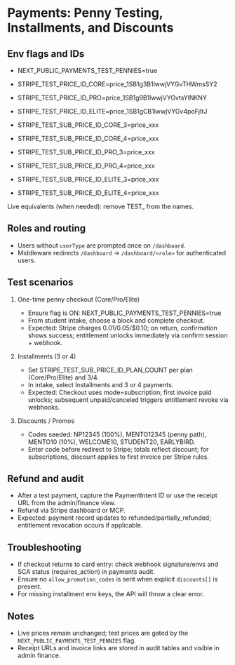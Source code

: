 # Payments: Penny Testing, Installments, and Discounts

## Env flags and IDs

- NEXT_PUBLIC_PAYMENTS_TEST_PENNIES=true
- STRIPE_TEST_PRICE_ID_CORE=price_1SB1g3B1lwwjVYGvTHWmsSY2
- STRIPE_TEST_PRICE_ID_PRO=price_1SB1g9B1lwwjVYGvtsYlNKNY
- STRIPE_TEST_PRICE_ID_ELITE=price_1SB1gCB1lwwjVYGv4poFjItJ

- STRIPE_TEST_SUB_PRICE_ID_CORE_3=price_xxx
- STRIPE_TEST_SUB_PRICE_ID_CORE_4=price_xxx
- STRIPE_TEST_SUB_PRICE_ID_PRO_3=price_xxx
- STRIPE_TEST_SUB_PRICE_ID_PRO_4=price_xxx
- STRIPE_TEST_SUB_PRICE_ID_ELITE_3=price_xxx
- STRIPE_TEST_SUB_PRICE_ID_ELITE_4=price_xxx

Live equivalents (when needed): remove TEST_ from the names.

## Roles and routing

- Users without `userType` are prompted once on `/dashboard`.
- Middleware redirects `/dashboard` → `/dashboard/<role>` for authenticated users.

## Test scenarios

1) One-time penny checkout (Core/Pro/Elite)
   - Ensure flag is ON: NEXT_PUBLIC_PAYMENTS_TEST_PENNIES=true
   - From student intake, choose a block and complete checkout.
   - Expected: Stripe charges $0.01/$0.05/$0.10; on return, confirmation shows success; entitlement unlocks immediately via confirm session + webhook.

2) Installments (3 or 4)
   - Set STRIPE_TEST_SUB_PRICE_ID_PLAN_COUNT per plan (Core/Pro/Elite) and 3/4.
   - In intake, select Installments and 3 or 4 payments.
   - Expected: Checkout uses mode=subscription; first invoice paid unlocks; subsequent unpaid/canceled triggers entitlement revoke via webhooks.

3) Discounts / Promos
   - Codes seeded: NP12345 (100%), MENTO12345 (penny path), MENTO10 (10%), WELCOME10, STUDENT20, EARLYBIRD.
   - Enter code before redirect to Stripe; totals reflect discount; for subscriptions, discount applies to first invoice per Stripe rules.

## Refund and audit

- After a test payment, capture the PaymentIntent ID or use the receipt URL from the admin/finance view.
- Refund via Stripe dashboard or MCP.
- Expected: payment record updates to refunded/partially_refunded; entitlement revocation occurs if applicable.

## Troubleshooting

- If checkout returns to card entry: check webhook signature/envs and SCA status (requires_action) in payments audit.
- Ensure no `allow_promotion_codes` is sent when explicit `discounts[]` is present.
- For missing installment env keys, the API will throw a clear error.

## Notes

- Live prices remain unchanged; test prices are gated by the `NEXT_PUBLIC_PAYMENTS_TEST_PENNIES` flag.
- Receipt URLs and invoice links are stored in audit tables and visible in admin finance.
